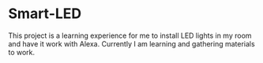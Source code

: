 # Smart-LED
This project is a learning experience for me to install LED lights in my room and have it work with Alexa.
Currently I am learning and gathering materials to work.
